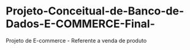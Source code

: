 # Projeto-Conceitual-de-Banco-de-Dados-E-COMMERCE-Final-
Projeto de E-commerce - Referente a venda de produto
